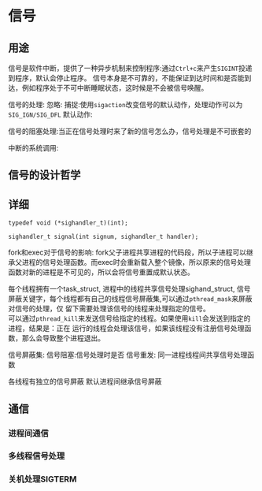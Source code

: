 # 信号
## 用途

信号是软件中断，提供了一种异步机制来控制程序:通过`Ctrl+c`来产生`SIGINT`投递到程序，默认会停止程序。
信号本身是不可靠的，不能保证到达时间和是否能到达，例如程序处于不可中断睡眠状态，这时候是不会被信号唤醒。

信号的处理:
忽略:
捕捉:使用`sigaction`改变信号的默认动作，处理动作可以为`SIG_IGN/SIG_DFL`
默认动作:

信号的阻塞处理:当正在信号处理时来了新的信号怎么办，信号处理是不可嵌套的

中断的系统调用:
## 信号的设计哲学

## 详细
```
typedef void (*sighandler_t)(int);

sighandler_t signal(int signum, sighandler_t handler);
```

fork和exec对于信号的影响:
fork父子进程共享进程的代码段，所以子进程可以继承父进程的信号处理函数。而exec时会重新载入整个镜像，所以原来的信号处理函数对新的进程是不可见的，所以会将信号重置成默认状态。  

每个线程拥有一个task_struct,
进程中的线程共享信号处理sighand_struct,
信号屏蔽关键字，每个线程都有自己的线程信号屏蔽集,可以通过`pthread_mask`来屏蔽对信号的处理，仅
留下需要处理该信号的线程来处理指定的信号。  
可以通过`pthread_kill`来发送信号给指定的线程。如果使用`kill`会发送到指定的进程，结果是：正在
运行的线程会处理该信号，如果该线程没有注册信号处理函数，那么会导致整个进程退出。  

信号屏蔽集:
信号阻塞:信号处理时是否
信号重发:
同一进程线程间共享信号处理函数

各线程有独立的信号屏蔽
默认进程间继承信号屏蔽
## 通信
### 进程间通信
### 多线程信号处理
### 关机处理SIGTERM
